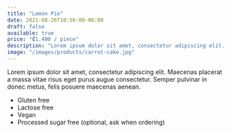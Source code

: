 ```yaml
---
title: "Lemon Pie"
date: 2021-08-26T10:56:00-06:00
draft: false
available: true
price: "₡1.400 / piece"
description: "Lorem ipsum dolor sit amet, consectetur adipiscing elit. Maecenas placerat a massa vitae risus eget purus augue consectetur. Semper pulvinar in donec metus, felis posuere maecenas aenean."
image: "/images/products/carrot-cake.jpg"
---
```

Lorem ipsum dolor sit amet, consectetur adipiscing elit. Maecenas placerat a massa vitae risus eget purus augue consectetur. Semper pulvinar in donec metus, felis posuere maecenas aenean.

* Gluten free
* Lactose free
* Vegan
* Processed sugar free (optional, ask when ordering)

